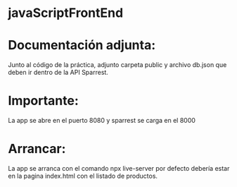# javaScriptFrontEnd

<h1>Documentación adjunta: </h1>
Junto al código de la práctica, adjunto carpeta public y archivo db.json que deben ir dentro de la API Sparrest.
<h1>Importante: </h1>
La app se abre en el puerto 8080 y sparrest se carga en el 8000
<h1>Arrancar:</h1>
La app se arranca con el comando npx live-server por defecto debería estar en la pagina index.html con el listado de productos.

